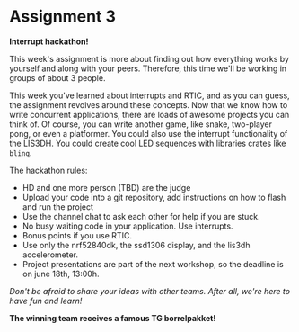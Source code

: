<div class="read">

# Assignment 3
**Interrupt hackathon!**

This week's assignment is more about finding out how everything works by yourself and along with your peers. Therefore, this time we'll be working in groups of about 3 people. 

This week you've learned about interrupts and RTIC, and as you can guess, the assignment revolves around these concepts. Now that we know how to write concurrent applications, there are loads of awesome projects you can think of. Of course, you can write another game, like snake, two-player pong, or even a platformer. You could also use the interrupt functionality of the LIS3DH. You could create cool LED sequences with libraries crates like `blinq`. 

The hackathon rules:
- HD and one more person (TBD) are the judge
- Upload your code into a git repository, add instructions on how to flash and run the project
- Use the channel chat to ask each other for help if you are stuck.
- No busy waiting code in your application. Use interrupts.
- Bonus points if you use RTIC.
- Use only the nrf52840dk, the ssd1306 display, and the lis3dh accelerometer.
- Project presentations are part of the next workshop, so the deadline is on june 18th, 13:00h.

*Don't be afraid to share your ideas with other teams. After all, we're here to have fun and learn!*

**The winning team receives a famous TG borrelpakket!**
</div>